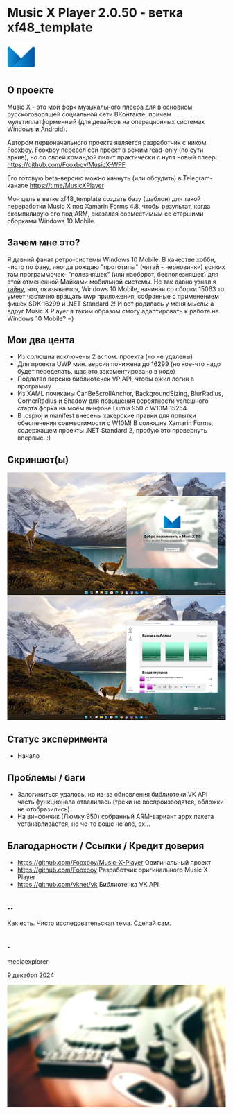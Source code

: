 # Music X Player 2.0.50 - ветка xf48_template 
![](/Images/logo.png)

## О проекте 
Music X - это мой форк музыкального плеера для в основном русскоговорящей социальной сети ВКонтакте, причем мультиплатформенный (для девайсов 
на операционных системах Windows и Android). 

Автором первоначального проекта является разработчик с ником Fooxboy. Fooxboy перевёл сей проект в режим read-only (по сути архив), но со своей командой пилит практически с нуля новый плеер: https://github.com/Fooxboy/MusicX-WPF

Его готовую beta-версию можно качнуть (или обсудить) в Telegram-канале https://t.me/MusicXPlayer

Моя цель в ветке xf48_template создать базу (шаблон) для такой переработки Music X под Xamarin Forms 4.8, чтобы результат, когда скомпилирую его под ARM, оказался совместимым со старшими сборками Windows 10 Mobile.


## Зачем мне это?
Я давний фанат ретро-системы Windows 10 Mobile. В качестве хобби, чисто по фану, иногда рождаю "прототипы" (читай - черновички) всяких там программочек- "полезняшек" (или наоборот, бесполезняшек) для этой отмененной Майками мобильной системы. Не так давно узнал я [тайну](https://gist.github.com/WamWooWam/e72e5137606f7c59ed657db6587cd5e8), что, оказывается, Windows 10 Mobile, начиная со сборки 15063 то умеет частично вращать uwp приложения, собранные с применением фишек SDK 16299 и .NET Standard 2! И вот родилась у меня мысль: а вдруг Music X Player я таким образом смогу адаптировать к работе на Windows 10 Mobile? =)

## Мои два цента
- Из солюшна исключены 2 вспом. проекта (но не удалены)
- Для проекта UWP мин. версия понижена до 16299 (но кое-что надо будет переделать, щас это закоментировано в коде)
- Подлатал версию библиотечек VP API, чтобы ожил логин в программу
- Из XAML почиканы  CanBeScrollAnchor, BackgroundSizing, BlurRadius, CornerRadius и Shadow для повышения вероятности успешного старта форка на моем винфоне Lumia 950 с W10M 15254.
- В .csproj и manifest внесены хакерские правки для попытки обеспечения совместимости с W10M! В солюшне Xamarin Forms, содержащем проекты .NET Standard 2, пробую это провернуть впервые. :) 

## Скриншот(ы)
![](/Images/screenshot01.png)
![](/Images/screenshot02.png)

## Статус эксперимента
- Начало

## Проблемы / баги
- Залогиниться удалось, но из-за обновления библиотеки VK API часть функционала отвалилась (треки не воспроизводятся, обложки не отобразились) 
- На винфончик (Люмку 950) собранный ARM-вариант appx пакета устанавливается, но че-то воще не алё, эх...

## Благодарности / Ссылки / Кредит доверия
- https://github.com/Fooxboy/Music-X-Player Оригинальный проект
- https://github.com/Fooxboy Разработчик оригинального Music X Player
- https://github.com/vknet/vk  Библиотечка VK API 

## .. 
Как есть. Чисто исследовательская тема. Сделай сам.

## .
mediaexplorer 

9 декабря 2024  

![](/Images/welcome.png)
